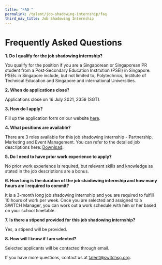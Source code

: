```yaml
---
title: "FAQ "
permalink: /talent/job-shadowing-internship/faq
third_nav_title: Job Shadowing Internship
---
```

# Frequently Asked Questions
**1. Do I qualify for the job shadowing internship?**

You qualify for the position if you are a Singaporean or Singaporean PR student from a Post-Secondary Education Institution (PSEI) in Singapore. PSEIs in Singapore include, but not limited to, Polytechnics, Institute of Technical Education and Singapore and international Universities.

**2. When do applications close?**

Applications close on 16 July 2021, 2359 (SGT).

**3. How do I apply?**

Fill up the application form on our website [here](https://www.switchsg.org/talent/job-shadowing-internship/join-us). 

**4. What positions are available?**

There are 3 roles available for this job shadowing internship - Partnership, Marketing and Event Management. You can refer to the detailed job descriptions here: [Download](/files/SWITCH%20Job%20Shadowing%20Internship_Job%20Descriptions.pdf).

**5. Do I need to have prior work experience to apply?**

No prior work experience is required, but relevant skills and knowledge as stated in the job descriptions are a bonus.

**6. How long is the duration of the job shadowing internship and how many hours am I required to commit?**

It is a 3-month long job shadowing internship and you are required to fulfill 10 hours of work per week. Once you are selected and assigned to a SWITCH Manager, you can work out a work schedule with him or her based on your school timetable.

**7. Is there a stipend provided for this job shadowing internship?**

Yes, a stipend will be provided. 

**8. How will I know if I am selected?**

Selected applicants will be contacted through email.


If you have more questions, contact us at talent@switchsg.org.